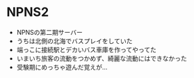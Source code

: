 # NPNS2

- NPNSの第二期サーバー
- うちは北側の北海でバスプレイをしていた
- 端っこに接続駅とデカいバス車庫を作ってやってた
- いまいち旅客の流動をつかめず、綺麗な流動にはできなかった
- 受験期にめっちゃ遊んだ覚えが...
